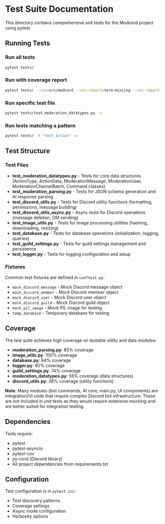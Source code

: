 # Test Suite Documentation

This directory contains comprehensive unit tests for the Modcord project using pytest.

## Running Tests

### Run all tests
```bash
pytest tests/
```

### Run with coverage report
```bash
pytest tests/ --cov=src/modcord --cov-report=term-missing --cov-report=html
```

### Run specific test file
```bash
pytest tests/test_moderation_datatypes.py -v
```

### Run tests matching a pattern
```bash
pytest tests/ -k "test_action" -v
```

## Test Structure

### Test Files

- **test_moderation_datatypes.py** - Tests for core data structures (ActionType, ActionData, ModerationMessage, ModerationUser, ModerationChannelBatch, Command classes)
- **test_moderation_parsing.py** - Tests for JSON schema generation and AI response parsing
- **test_discord_utils.py** - Tests for Discord utility functions (formatting, permissions, message building)
- **test_discord_utils_async.py** - Async tests for Discord operations (message deletion, DM sending)
- **test_image_utils.py** - Tests for image processing utilities (hashing, downloading, resizing)
- **test_database.py** - Tests for database operations (initialization, logging, queries)
- **test_guild_settings.py** - Tests for guild settings management and persistence
- **test_logger.py** - Tests for logging configuration and setup

### Fixtures

Common test fixtures are defined in `conftest.py`:
- `mock_discord_message` - Mock Discord message object
- `mock_discord_member` - Mock Discord member object  
- `mock_discord_user` - Mock Discord user object
- `mock_discord_guild` - Mock Discord guild object
- `mock_pil_image` - Mock PIL image for testing
- `temp_database` - Temporary database for testing

## Coverage

The test suite achieves high coverage on testable utility and data modules:

- **moderation_parsing.py**: 85% coverage
- **image_utils.py**: 100% coverage
- **database.py**: 94% coverage
- **logger.py**: 90% coverage
- **guild_settings.py**: 74% coverage
- **moderation_datatypes.py**: 55% coverage (data structures)
- **discord_utils.py**: 38% coverage (utility functions)

**Note**: Many modules (bot commands, AI core, main.py, UI components) are integration/UI code that require complex Discord bot infrastructure. These are not included in unit tests as they would require extensive mocking and are better suited for integration testing.

## Dependencies

Tests require:
- pytest
- pytest-asyncio
- pytest-cov
- py-cord (Discord library)
- All project dependencies from requirements.txt

## Configuration

Test configuration is in `pytest.ini`:
- Test discovery patterns
- Coverage settings
- Async mode configuration
- Verbosity options
